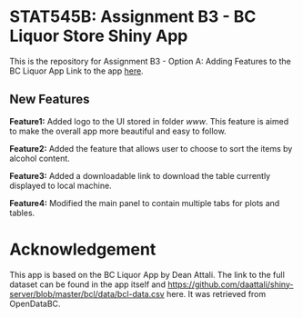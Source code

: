 # STAT545B: Assignment B3 - BC Liquor Store Shiny App

This is the repository for Assignment B3 - Option A: Adding Features to the BC Liquor App Link to the app [here](https://jiayu99.shinyapps.io/bcliquorapp/).

## New Features

**Feature1:** Added logo to the UI stored in folder *www*. This feature is aimed to make the overall app more beautiful and easy to follow.


**Feature2:** Added the feature that allows user to choose to sort the items by alcohol content.


**Feature3:** Added a downloadable link to download the table currently displayed to local machine.


**Feature4:** Modified the main panel to contain multiple tabs for plots and tables.

# Acknowledgement

This app is based on the BC Liquor App by Dean Attali. The link to the full dataset can be found in the app itself and https://github.com/daattali/shiny-server/blob/master/bcl/data/bcl-data.csv here. It was retrieved from OpenDataBC.



